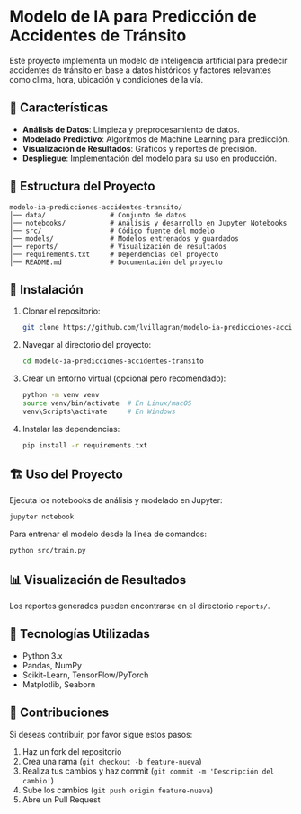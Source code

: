 # Modelo de IA para Predicción de Accidentes de Tránsito

Este proyecto implementa un modelo de inteligencia artificial para predecir accidentes de tránsito en base a datos históricos y factores relevantes como clima, hora, ubicación y condiciones de la vía.

## 📌 Características
- **Análisis de Datos**: Limpieza y preprocesamiento de datos.
- **Modelado Predictivo**: Algoritmos de Machine Learning para predicción.
- **Visualización de Resultados**: Gráficos y reportes de precisión.
- **Despliegue**: Implementación del modelo para su uso en producción.

## 📁 Estructura del Proyecto
```
modelo-ia-predicciones-accidentes-transito/
│── data/                # Conjunto de datos
│── notebooks/           # Análisis y desarrollo en Jupyter Notebooks
│── src/                 # Código fuente del modelo
│── models/              # Modelos entrenados y guardados
│── reports/             # Visualización de resultados
│── requirements.txt     # Dependencias del proyecto
│── README.md            # Documentación del proyecto
```

## 🚀 Instalación
1. Clonar el repositorio:
   ```sh
   git clone https://github.com/lvillagran/modelo-ia-predicciones-accidentes-transito.git
   ```
2. Navegar al directorio del proyecto:
   ```sh
   cd modelo-ia-predicciones-accidentes-transito
   ```
3. Crear un entorno virtual (opcional pero recomendado):
   ```sh
   python -m venv venv
   source venv/bin/activate  # En Linux/macOS
   venv\Scripts\activate     # En Windows
   ```
4. Instalar las dependencias:
   ```sh
   pip install -r requirements.txt
   ```

## 🏗 Uso del Proyecto
Ejecuta los notebooks de análisis y modelado en Jupyter:
```sh
jupyter notebook
```

Para entrenar el modelo desde la línea de comandos:
```sh
python src/train.py
```

## 📊 Visualización de Resultados
Los reportes generados pueden encontrarse en el directorio `reports/`.

## 🔧 Tecnologías Utilizadas
- Python 3.x
- Pandas, NumPy
- Scikit-Learn, TensorFlow/PyTorch
- Matplotlib, Seaborn

## 📌 Contribuciones
Si deseas contribuir, por favor sigue estos pasos:
1. Haz un fork del repositorio
2. Crea una rama (`git checkout -b feature-nueva`)
3. Realiza tus cambios y haz commit (`git commit -m 'Descripción del cambio'`)
4. Sube los cambios (`git push origin feature-nueva`)
5. Abre un Pull Request
